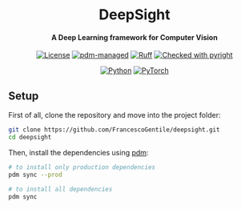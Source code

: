 <div align="center">

# DeepSight

<h4>A Deep Learning framework for Computer Vision</h4>

[![License](https://img.shields.io/badge/License-Apache_2.0-blue.svg)](https://opensource.org/licenses/Apache-2.0)
[![pdm-managed](https://img.shields.io/badge/pdm-managed-blueviolet)](https://pdm-project.org)
[![Ruff](https://img.shields.io/endpoint?url=https://raw.githubusercontent.com/astral-sh/ruff/main/assets/badge/v2.json)](https://github.com/astral-sh/ruff)
[![Checked with pyright](https://microsoft.github.io/pyright/img/pyright_badge.svg)](https://microsoft.github.io/pyright/)

[![Python](https://img.shields.io/badge/python-3.12-blue?logo=python&logoColor=white)](https://www.python.org/)
[![PyTorch](https://img.shields.io/badge/Pytorch-2.2-ee4c2c?logo=pytorch&logoColor=white)](https://pytorch.org/)

</div>


## Setup

First of all, clone the repository and move into the project folder:

```bash
git clone https://github.com/FrancescoGentile/deepsight.git
cd deepsight
```

Then, install the dependencies using [pdm](https://pdm-project.org/):

```bash
# to install only production dependencies
pdm sync --prod

# to install all dependencies
pdm sync
```
